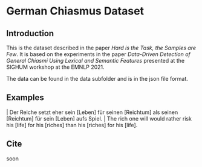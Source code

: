 # German Chiasmus Dataset

## Introduction

This is the dataset described in the paper *Hard is the Task, the Samples are Few*.
It is based on the experiments in the paper *Data-Driven Detection of General Chiasmi Using Lexical and Semantic Features* presented at the SIGHUM workshop at the EMNLP 2021.

The data can be found in the data subfolder and is in the json file format.

## Examples

| Der Reiche setzt eher sein [Leben] für seinen [Reichtum] als seinen [Reichtum] für sein [Leben] aufs Spiel.
| The rich one will would rather risk his [life] for his [riches] than his [riches] for his [life].


## Cite

soon
